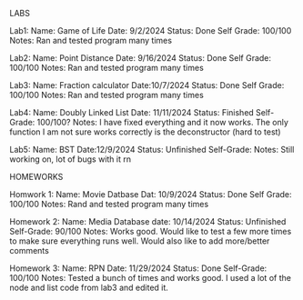 LABS

Lab1: 
Name: Game of Life
Date: 9/2/2024
Status: Done
Self Grade: 100/100
Notes: Ran and tested program many times

Lab2: 
Name: Point Distance
Date: 9/16/2024
Status: Done
Self Grade: 100/100
Notes: Ran and tested program many times

Lab3:
Name: Fraction calculator
Date:10/7/2024
Status: Done
Self Grade: 100/100
Notes: Ran and tested program many times

Lab4:
Name: Doubly Linked List
Date: 11/11/2024
Status: Finished
Self-Grade: 100/100?
Notes: I have fixed everything and it now works. The only function I am not sure works correctly is the deconstructor (hard to test)

Lab5:
Name: BST
Date:12/9/2024
Status: Unfinished
Self-Grade:
Notes: Still working on, lot of bugs with it rn





HOMEWORKS

Homwork 1:
Name: Movie Datbase
Dat: 10/9/2024
Status: Done
Self Grade: 100/100
Notes: Rand and tested program many times


Homework 2:
Name: Media Database
date: 10/14/2024
Status: Unfinished
Self-Grade: 90/100
Notes: Works good. Would like to test a few more times to make sure everything runs well. Would also like to add more/better comments

Homework 3:
Name: RPN
Date: 11/29/2024
Status: Done
Self-Grade: 100/100
Notes: Tested a bunch of times and works good. I used a lot of the node and list code from lab3 and edited it.


